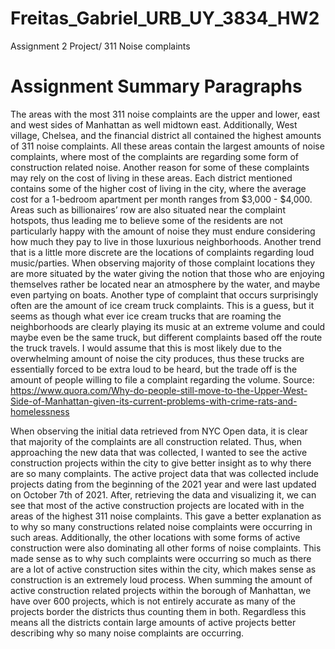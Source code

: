 # Freitas_Gabriel_URB_UY_3834_HW2
Assignment 2 Project/ 311 Noise complaints
# Assignment Summary Paragraphs
The areas with the most 311 noise complaints are the upper and lower, east and west sides of Manhattan as well midtown east. Additionally, West village, Chelsea, and the financial district all contained the highest amounts of 311 noise complaints.  All these areas contain the largest amounts of noise complaints, where most of the complaints are regarding some form of construction related noise. Another reason for some of these complaints may rely on the cost of living in these areas. Each district mentioned contains some of the higher cost of living in the city, where the average cost for a 1-bedroom apartment per month ranges from $3,000 - $4,000. Areas such as billionaires’ row are also situated near the complaint hotspots, thus leading me to believe some of the residents are not particularly happy with the amount of noise they must endure considering how much they pay to live in those luxurious neighborhoods. Another trend that is a little more discrete are the locations of complaints regarding loud music/parties. When observing majority of those complaint locations they are more situated by the water giving the notion that those who are enjoying themselves rather be located near an atmosphere by the water, and maybe even partying on boats. Another type of complaint that occurs surprisingly often are the amount of ice cream truck complaints. This is a guess, but it seems as though what ever ice cream trucks that are roaming the neighborhoods are clearly playing its music at an extreme volume and could maybe even be the same truck, but different complaints based off the route the truck travels. I would assume that this is most likely due to the overwhelming amount of noise the city produces, thus these trucks are essentially forced to be extra loud to be heard, but the trade off is the amount of people willing to file a complaint regarding the volume. Source: https://www.quora.com/Why-do-people-still-move-to-the-Upper-West-Side-of-Manhattan-given-its-current-problems-with-crime-rats-and-homelessness


When observing the initial data retrieved from NYC Open data, it is clear that majority of the complaints are all construction related. Thus, when approaching the new data that was collected, I wanted to see the active construction projects within the city to give better insight as to why there are so many complaints. The active project data that was collected include projects dating from the beginning of the 2021 year and were last updated on October 7th of 2021. After, retrieving the data and visualizing it, we can see that most of the active construction projects are located with in the areas of the highest 311 noise complaints. This gave a better explanation as to why so many constructions related noise complaints were occurring in such areas. Additionally, the other locations with some forms of active construction were also dominating all other forms of noise complaints. This made sense as to why such complaints were occurring so much as there are a lot of active construction sites within the city, which makes sense as construction is an extremely loud process. When summing the amount of active construction related projects within the borough of Manhattan, we have over 600 projects, which is not entirely accurate as many of the projects border the districts thus counting them in both. Regardless this means all the districts contain large amounts of active projects better describing why so many noise complaints are occurring. 

